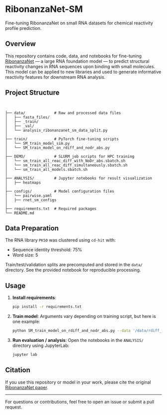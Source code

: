 # RibonanzaNet-SM

Fine-tuning RibonanzaNet on small RNA datasets for chemical reactivity profile prediction.

## Overview

This repository contains code, data, and notebooks for fine-tuning [RibonanzaNet](https://github.com/Shujun-He/RibonanzaNet) — a large RNA foundation model — to predict structural reactivity changes in RNA sequences upon binding with small molecules. This model can be applied to new libraries and used to generate informative reactivity features for downstream RNA analysis.

## Project Structure

```


├── data/             # Raw and processed data files
│   ├── fasta_files/
│   ├── _train/
│   ├── _val/
│   └── analysis_ribonanzanet_sm_data_split.py
│
├── train/            # PyTorch fine-tuning scripts
│   └── SM_train_model_sim.py
│   └── SM_train_model_on_rdiff_and_nodr_abs.py
│
├── DEMO/             # SLURM job scripts for HPC training
│   └── sm_train_all_reac_diff_with_NoDr_abs.sbatch.sh
│   └── sm_train_all_reac_diff_simultaneously.sbatch.sh
│   └── sm_train_all_models.sbatch.sh
│
├── ANALYSIS/         # Jupyter notebooks for result visualization
│   ├── heatmaps
│
├── configs/          # Model configuration files
│   └── pairwise.yaml
│   ├── rnet_sm_configs
│
├── requirements.txt  # Required packages
└── README.md

````

## Data Preparation

The RNA library `PK50` was clustered using `cd-hit` with:
- Sequence identity threshold: 75%
- Word size: 5

Train/test/validation splits are precomputed and stored in the `data/` directory. See the provided notebook for reproducible processing.

## Usage

1. **Install requirements**:
   ```bash
   pip install -r requirements.txt
   ```

2. **Train model**:
   Arguments vary depending on training script, but here is one example: 
   ```bash
   python SM_train_model_on_rdiff_and_nodr_abs.py --data '/data/rdiff_with_NoDr_abs_train.json' --val_data '/data/rdiff_with_NoDr_abs_val.json' --test_data '/data/rdiff_with_NoDr_abs_test.json' --criterion 'mae' --epochs 40 --save_path 'RibonanzaNet-SM_005.pt' --train_snr_cutoff 1 --val_snr_cutoff 1

   ```

3. **Run evaluation / analysis**:
   Open the notebooks in the `ANALYSIS/` directory using JupyterLab:

   ```bash
   jupyter lab
   ```

## Citation

If you use this repository or model in your work, please cite the original [RibonanzaNet paper](https://www.biorxiv.org/content/10.1101/2024.02.24.581671v1).

---

For questions or contributions, feel free to open an issue or submit a pull request.





